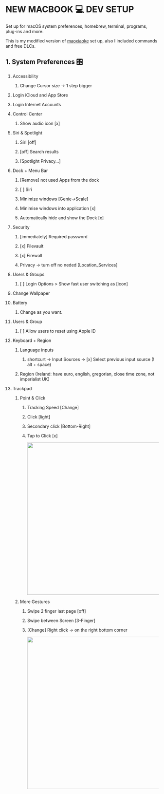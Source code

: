 # NEW MACBOOK 💻 DEV SETUP

Set up for macOS system preferences, homebrew, terminal, programs, plug-ins and more.

This is my modified version of [maoxiaoke](https://github.com/maoxiaoke/setup-a-mac-for-frontend-dev) set up, also I included commands and free DLCs.

## 1. System Preferences 🎛️

<!-- <img src="https://media1.giphy.com/media/3oKIPnFtTTc4iDHGmI/200w.webp?cid=ecf05e47bo5ycdzfxrbskwdzfakfotacdixd4rz4fxmff82e&rid=200w.webp&ct=g" width="466" /> -->

1. Accessibility

   1. Change Cursor size -> 1 step bigger

1. Login iCloud and App Store

1. Login Internet Accounts

1. Control Center

   1. Show audio icon [x]

1. Siri & Spotlight

   1. Siri [off]

   1. [off] Search results

   1. [Spotlight Privacy...]

1. Dock + Menu Bar

   1. [Remove] not used Apps from the dock

   1. [ ] Siri

   1. Minimize windows [Genie→Scale]

   1. Minimise windows into application [x]

   1. Automatically hide and show the Dock [x]

    <!-- <img src="dock.webp" width="500"> -->

1. Security

   1. [immediately] Required password

   1. [x] Filevault

   1. [x] Firewall

   1. Privacy -> turn off no neded [Location_Services]

1. Users & Groups

   1. [ ] Login Options > Show fast user switching as [icon]

1. Change Wallpaper

1. Battery

   1. Change as you want.

1. Users & Group

   1. [ ] Allow users to reset using Apple ID

1. Keyboard + Region

   1. Language inputs

      1. shortcurt → Input Sources → [x] Select previous input source (! alt + space)

   1. Region (Ireland: have euro, english, gregorian, close time zone, not imperialist UK)

1. Trackpad

   1. Point & Click

      1. Tracking Speed [Change]
      1. Click [light]

      1. Secondary click [Bottom-Right]

      1. Tap to Click [x]

         <img src="point-click.webp" width="500">

   1. More Gestures

      1. Swipe 2 finger last page [off]

      1. Swipe between Screen [3-Finger]

      1. [Change] Right click → on the right bottom corner

         <!-- ![more gestures](more-gestures.webp) -->
         <img src="more-gestures.webp" width="500">